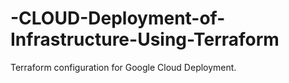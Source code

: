 # -CLOUD-Deployment-of-Infrastructure-Using-Terraform
Terraform configuration for Google Cloud Deployment.
